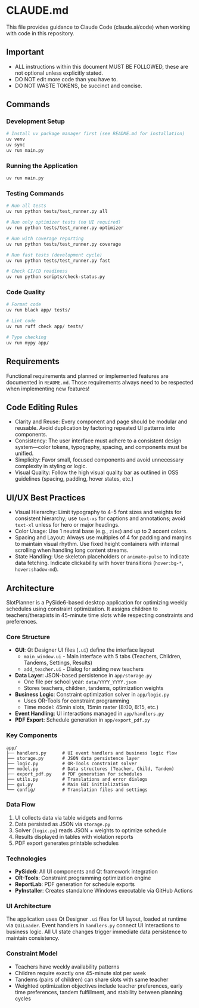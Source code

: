 # CLAUDE.md

This file provides guidance to Claude Code (claude.ai/code) when working with code in this repository.

## Important

- ALL instructions within this document MUST BE FOLLOWED, these are not optional unless explicitly stated.
- DO NOT edit more code than you have to.
- DO NOT WASTE TOKENS, be succinct and concise.

## Commands

### Development Setup
```bash
# Install uv package manager first (see README.md for installation)
uv venv
uv sync
uv run main.py
```

### Running the Application
```bash
uv run main.py
```

### Testing Commands
```bash
# Run all tests
uv run python tests/test_runner.py all

# Run only optimizer tests (no UI required)
uv run python tests/test_runner.py optimizer

# Run with coverage reporting
uv run python tests/test_runner.py coverage

# Run fast tests (development cycle)
uv run python tests/test_runner.py fast

# Check CI/CD readiness
uv run python scripts/check-status.py
```

### Code Quality
```bash
# Format code
uv run black app/ tests/

# Lint code
uv run ruff check app/ tests/

# Type checking
uv run mypy app/
```

## Requirements

Functional requirements and planned or implemented features are documented in `README.md`. Those requirements always need to be respected when implementing new features!

## Code Editing Rules

- Clarity and Reuse: Every component and page should be modular and reusable. Avoid duplication by factoring repeated UI patterns into components.
- Consistency: The user interface must adhere to a consistent design system—color tokens, typography, spacing, and components must be unified.
- Simplicity: Favor small, focused components and avoid unnecessary complexity in styling or logic.
- Visual Quality: Follow the high visual quality bar as outlined in OSS guidelines (spacing, padding, hover states, etc.)

## UI/UX Best Practices

- Visual Hierarchy: Limit typography to 4–5 font sizes and weights for consistent hierarchy; use `text-xs` for captions and annotations; avoid `text-xl` unless for hero or major headings.
- Color Usage: Use 1 neutral base (e.g., `zinc`) and up to 2 accent colors. 
- Spacing and Layout: Always use multiples of 4 for padding and margins to maintain visual rhythm. Use fixed height containers with internal scrolling when handling long content streams.
- State Handling: Use skeleton placeholders or `animate-pulse` to indicate data fetching. Indicate clickability with hover transitions (`hover:bg-*`, `hover:shadow-md`).

## Architecture

SlotPlanner is a PySide6-based desktop application for optimizing weekly schedules using constraint optimization. It assigns children to teachers/therapists in 45-minute time slots while respecting constraints and preferences.

### Core Structure
- **GUI**: Qt Designer UI files (`.ui`) define the interface layout
  - `main_window.ui` - Main interface with 5 tabs (Teachers, Children, Tandems, Settings, Results)  
  - `add_teacher.ui` - Dialog for adding new teachers
- **Data Layer**: JSON-based persistence in `app/storage.py`
  - One file per school year: `data/YYYY_YYYY.json`
  - Stores teachers, children, tandems, optimization weights
- **Business Logic**: Constraint optimization solver in `app/logic.py`
  - Uses OR-Tools for constraint programming
  - Time model: 45min slots, 15min raster (8:00, 8:15, etc.)
- **Event Handling**: UI interactions managed in `app/handlers.py`
- **PDF Export**: Schedule generation in `app/export_pdf.py`

### Key Components
```
app/
├── handlers.py      # UI event handlers and business logic flow
├── storage.py       # JSON data persistence layer
├── logic.py         # OR-Tools constraint solver
├── model.py         # Data structures (Teacher, Child, Tandem)
├── export_pdf.py    # PDF generation for schedules
├── utils.py         # Translations and error dialogs
├── gui.py           # Main GUI initialization
└── config/          # Translation files and settings
```

### Data Flow
1. UI collects data via table widgets and forms
2. Data persisted as JSON via `storage.py`
3. Solver (`logic.py`) reads JSON + weights to optimize schedule
4. Results displayed in tables with violation reports
5. PDF export generates printable schedules

### Technologies
- **PySide6**: All UI components and Qt framework integration
- **OR-Tools**: Constraint programming optimization engine  
- **ReportLab**: PDF generation for schedule exports
- **PyInstaller**: Creates standalone Windows executable via GitHub Actions

### UI Architecture
The application uses Qt Designer `.ui` files for UI layout, loaded at runtime via `QUiLoader`. Event handlers in `handlers.py` connect UI interactions to business logic. All UI state changes trigger immediate data persistence to maintain consistency.

### Constraint Model
- Teachers have weekly availability patterns
- Children require exactly one 45-minute slot per week
- Tandems (pairs of children) can share slots with same teacher
- Weighted optimization objectives include teacher preferences, early time preferences, tandem fulfillment, and stability between planning cycles